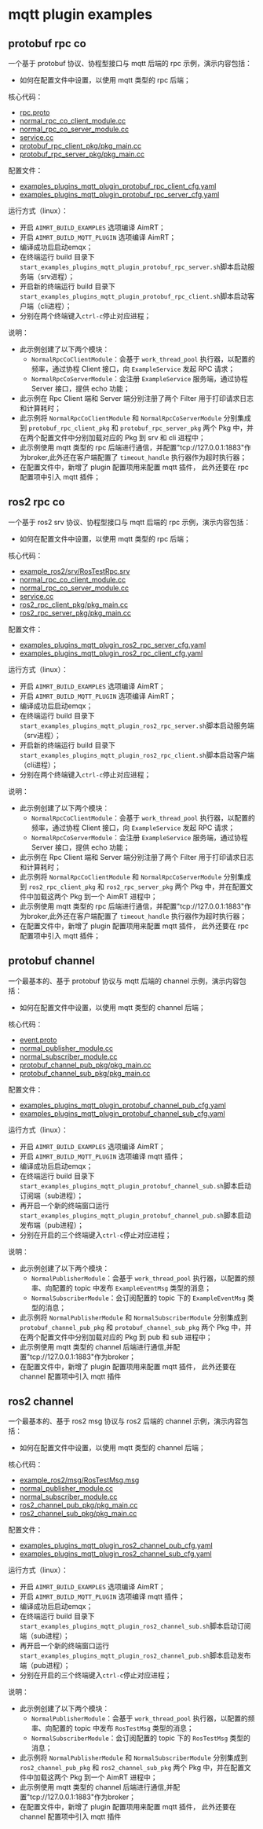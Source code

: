 # mqtt plugin examples

## protobuf rpc co

一个基于 protobuf 协议、协程型接口与 mqtt 后端的 rpc 示例，演示内容包括：
- 如何在配置文件中设置，以使用 mqtt 类型的 rpc 后端；



核心代码：
- [rpc.proto](../../../protocols/example/rpc.proto)
- [normal_rpc_co_client_module.cc](./module/normal_rpc_co_client_module/normal_rpc_co_client_module.cc)
- [normal_rpc_co_server_module.cc](./module/normal_rpc_co_server_module/normal_rpc_co_server_module.cc)
- [service.cc](./module/normal_rpc_co_server_module/service.cc)
- [protobuf_rpc_client_pkg/pkg_main.cc](./pkg/protobuf_rpc_client_pkg/pkg_main.cc)
- [protobuf_rpc_server_pkg/pkg_main.cc](./pkg/protobuf_rpc_server_pkg/pkg_main.cc)


配置文件：
- [examples_plugins_mqtt_plugin_protobuf_rpc_client_cfg.yaml](./install/linux/bin/cfg/examples_plugins_mqtt_plugin_protobuf_rpc_client_cfg.yaml)
- [examples_plugins_mqtt_plugin_protobuf_rpc_server_cfg.yaml](./install/linux/bin/cfg/examples_plugins_mqtt_plugin_protobuf_rpc_server_cfg.yaml)


运行方式（linux）：
- 开启 `AIMRT_BUILD_EXAMPLES` 选项编译 AimRT；
- 开启 `AIMRT_BUILD_MQTT_PLUGIN` 选项编译 AimRT；
- 编译成功后启动emqx； 
- 在终端运行 build 目录下`start_examples_plugins_mqtt_plugin_protobuf_rpc_server.sh`脚本启动服务端（srv进程）；
- 开启新的终端运行 build 目录下`start_examples_plugins_mqtt_plugin_protobuf_rpc_client.sh`脚本启动客户端（cli进程）；
- 分别在两个终端键入`ctrl-c`停止对应进程；


说明：
- 此示例创建了以下两个模块：
  - `NormalRpcCoClientModule`：会基于 `work_thread_pool` 执行器，以配置的频率，通过协程 Client 接口，向 `ExampleService` 发起 RPC 请求；
  - `NormalRpcCoServerModule`：会注册 `ExampleService` 服务端，通过协程 Server 接口，提供 echo 功能；
- 此示例在 Rpc Client 端和 Server 端分别注册了两个 Filter 用于打印请求日志和计算耗时；
- 此示例将 `NormalRpcCoClientModule` 和 `NormalRpcCoServerModule` 分别集成到 `protobuf_rpc_client_pkg` 和 `protobuf_rpc_server_pkg` 两个 Pkg 中，并在两个配置文件中分别加载对应的 Pkg 到 srv 和 cli 进程中；
- 此示例使用 mqtt 类型的 rpc 后端进行通信，并配置"tcp://127.0.0.1:1883"作为broker,此外还在客户端配置了 `timeout_handle` 执行器作为超时执行器；
- 在配置文件中，新增了 plugin 配置项用来配置 mqtt 插件， 此外还要在 rpc 配置项中引入 mqtt 插件；
 

## ros2 rpc co

一个基于 ros2 srv 协议、协程型接口与 mqtt 后端的 rpc 示例，演示内容包括：
- 如何在配置文件中设置，以使用 mqtt 类型的 rpc 后端；



核心代码：
- [example_ros2/srv/RosTestRpc.srv](../../../protocols/example_ros2/srv/RosTestRpc.srv)
- [normal_rpc_co_client_module.cc](./module/normal_rpc_co_client_module/normal_rpc_co_client_module.cc)
- [normal_rpc_co_server_module.cc](./module/normal_rpc_co_server_module/normal_rpc_co_server_module.cc)
- [service.cc](./module/normal_rpc_co_server_module/service.cc)
- [ros2_rpc_client_pkg/pkg_main.cc](./pkg/ros2_rpc_client_pkg/pkg_main.cc)
- [ros2_rpc_server_pkg/pkg_main.cc](./pkg/ros2_rpc_server_pkg/pkg_main.cc)


配置文件：
- [examples_plugins_mqtt_plugin_ros2_rpc_server_cfg.yaml](./install/linux/bin/cfg/examples_plugins_mqtt_plugin_ros2_rpc_server_cfg.yaml)
- [examples_plugins_mqtt_plugin_ros2_rpc_client_cfg.yaml](./install/linux/bin/cfg/examples_plugins_mqtt_plugin_ros2_rpc_client_cfg.yaml)


运行方式（linux）：
- 开启 `AIMRT_BUILD_EXAMPLES` 选项编译 AimRT；
- 开启 `AIMRT_BUILD_MQTT_PLUGIN` 选项编译 AimRT；
- 编译成功后启动emqx； 
- 在终端运行 build 目录下`start_examples_plugins_mqtt_plugin_ros2_rpc_server.sh`脚本启动服务端（srv进程）；
- 开启新的终端运行 build 目录下`start_examples_plugins_mqtt_plugin_ros2_rpc_client.sh`脚本启动客户端（cli进程）；
- 分别在两个终端键入`ctrl-c`停止对应进程；


说明：
- 此示例创建了以下两个模块：
  - `NormalRpcCoClientModule`：会基于 `work_thread_pool` 执行器，以配置的频率，通过协程 Client 接口，向 `ExampleService` 发起 RPC 请求；
  - `NormalRpcCoServerModule`：会注册 `ExampleService` 服务端，通过协程 Server 接口，提供 echo 功能；
- 此示例在 Rpc Client 端和 Server 端分别注册了两个 Filter 用于打印请求日志和计算耗时；
- 此示例将 `NormalRpcCoClientModule` 和 `NormalRpcCoServerModule` 分别集成到 `ros2_rpc_client_pkg` 和 `ros2_rpc_server_pkg` 两个 Pkg 中，并在配置文件中加载这两个 Pkg 到一个 AimRT 进程中；
- 此示例使用 mqtt 类型的 rpc 后端进行通信，并配置"tcp://127.0.0.1:1883"作为broker,此外还在客户端配置了 `timeout_handle` 执行器作为超时执行器；
- 在配置文件中，新增了 plugin 配置项用来配置 mqtt 插件， 此外还要在 rpc 配置项中引入 mqtt 插件；




## protobuf channel

一个最基本的、基于 protobuf 协议与 mqtt 后端的 channel 示例，演示内容包括：
- 如何在配置文件中设置，以使用 mqtt 类型的 channel 后端；



核心代码：
- [event.proto](../../../protocols/example/event.proto)
- [normal_publisher_module.cc](./module/normal_publisher_module/normal_publisher_module.cc)
- [normal_subscriber_module.cc](./module/normal_subscriber_module/normal_subscriber_module.cc)
- [protobuf_channel_pub_pkg/pkg_main.cc](./pkg/protobuf_channel_pub_pkg/pkg_main.cc)
- [protobuf_channel_sub_pkg/pkg_main.cc](./pkg/protobuf_channel_sub_pkg/pkg_main.cc)

配置文件：
- [examples_plugins_mqtt_plugin_protobuf_channel_pub_cfg.yaml](./install/linux/bin/cfg/examples_plugins_mqtt_plugin_protobuf_channel_pub_cfg.yaml)
- [examples_plugins_mqtt_plugin_protobuf_channel_sub_cfg.yaml](./install/linux/bin/cfg/examples_plugins_mqtt_plugin_protobuf_channel_sub_cfg.yaml)

运行方式（linux）：
- 开启 `AIMRT_BUILD_EXAMPLES` 选项编译 AimRT；
- 开启 `AIMRT_BUILD_MQTT_PLUGIN` 选项编译 mqtt 插件；
- 编译成功后启动emqx； 
- 在终端运行 build 目录下`start_examples_plugins_mqtt_plugin_protobuf_channel_sub.sh`脚本启动订阅端（sub进程）；
- 再开启一个新的终端窗口运行`start_examples_plugins_mqtt_plugin_protobuf_channel_pub.sh`脚本启动发布端（pub进程）；
- 分别在开启的三个终端键入`ctrl-c`停止对应进程；


说明：
- 此示例创建了以下两个模块：
  - `NormalPublisherModule`：会基于 `work_thread_pool` 执行器，以配置的频率、向配置的 topic 中发布 `ExampleEventMsg` 类型的消息；
  - `NormalSubscriberModule`：会订阅配置的 topic 下的 `ExampleEventMsg` 类型的消息；
- 此示例将 `NormalPublisherModule` 和 `NormalSubscriberModule` 分别集成到 `protobuf_channel_pub_pkg` 和 `protobuf_channel_sub_pkg` 两个 Pkg 中，并在两个配置文件中分别加载对应的 Pkg 到 pub 和 sub 进程中；
- 此示例使用 mqtt 类型的 channel 后端进行通信,并配置"tcp://127.0.0.1:1883"作为broker；
- 在配置文件中，新增了 plugin 配置项用来配置 mqtt 插件， 此外还要在 channel 配置项中引入 mqtt 插件

## ros2 channel

一个最基本的、基于 ros2 msg 协议与 ros2 后端的 channel 示例，演示内容包括：

- 如何在配置文件中设置，以使用 mqtt 类型的 channel 后端；


核心代码：
- [example_ros2/msg/RosTestMsg.msg](../../../protocols/example_ros2/msg/RosTestMsg.msg)
- [normal_publisher_module.cc](./module/normal_publisher_module/normal_publisher_module.cc)
- [normal_subscriber_module.cc](./module/normal_subscriber_module/normal_subscriber_module.cc)
- [ros2_channel_pub_pkg/pkg_main.cc](./pkg/ros2_channel_pub_pkg/pkg_main.cc)
- [ros2_channel_sub_pkg/pkg_main.cc](./pkg/ros2_channel_sub_pkg/pkg_main.cc)


配置文件：
- [examples_plugins_mqtt_plugin_ros2_channel_pub_cfg.yaml](./install/linux/bin/cfg/examples_plugins_mqtt_plugin_ros2_channel_pub_cfg.yaml)
- [examples_plugins_mqtt_plugin_ros2_channel_sub_cfg.yaml](./install/linux/bin/cfg/examples_plugins_mqtt_plugin_ros2_channel_sub_cfg.yaml)

运行方式（linux）：
- 开启 `AIMRT_BUILD_EXAMPLES` 选项编译 AimRT；
- 开启 `AIMRT_BUILD_MQTT_PLUGIN` 选项编译 mqtt 插件；
- 编译成功后启动emqx； 
- 在终端运行 build 目录下`start_examples_plugins_mqtt_plugin_ros2_channel_sub.sh`脚本启动订阅端（sub进程）；
- 再开启一个新的终端窗口运行`start_examples_plugins_mqtt_plugin_ros2_channel_pub.sh`脚本启动发布端（pub进程）；
- 分别在开启的三个终端键入`ctrl-c`停止对应进程；


说明：
- 此示例创建了以下两个模块：
  - `NormalPublisherModule`：会基于 `work_thread_pool` 执行器，以配置的频率、向配置的 topic 中发布 `RosTestMsg` 类型的消息；
  - `NormalSubscriberModule`：会订阅配置的 topic 下的 `RosTestMsg` 类型的消息；
- 此示例将 `NormalPublisherModule` 和 `NormalSubscriberModule` 分别集成到 `ros2_channel_pub_pkg` 和 `ros2_channel_sub_pkg` 两个 Pkg 中，并在配置文件中加载这两个 Pkg 到一个 AimRT 进程中；
- 此示例使用 mqtt 类型的 channel 后端进行通信,并配置"tcp://127.0.0.1:1883"作为broker；
- 在配置文件中，新增了 plugin 配置项用来配置 mqtt 插件， 此外还要在 channel 配置项中引入 mqtt 插件